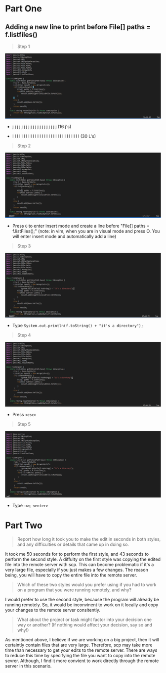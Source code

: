 # Part One

## Adding a new line to print before File[] paths = f.listfiles()

> Step 1

![Image](step1.png)

- j j j j j j j j j j j j j j j j j j j j (16 j's)

- l l l l l l l l l l l l l l l l l l l l l l l l l l l l l l (30 L's)

> Step 2

![Image](step2.png)

- Press `O` to enter insert mode and create a line before "File[] paths = f.listFiles();" (note: in vim, when you are in visual mode and press O. You will enter insert mode and automatically add a line)

> Step 3

![Image](step3.png)

- Type `System.out.println(f.toString() + "it's a directory");`

> Step 4

![Image](step4.png)

- Press `<esc>`

> Step 5

![Image](step5.png)

- Type `:wq <enter>`

# Part Two

> Report how long it took you to make the edit in seconds in both styles, and any difficulties or details that came up in doing so.

It took me 50 seconds for to perform the first style, and 43 seconds to perform the second style. A diffulty on the first style was copying the edited file into the remote server with scp. This can become problematic if it's a very large file, especially if you just makes a few changes. The reason being, you will have to copy the entire file into the remote server.


> Which of these two styles would you prefer using if you had to work on a program that you were running remotely, and why?

I would prefer to use the second style, because the program will already be running remotely. So, it would be inconvinent to work on it locally and copy your changes to the remote server consitently. 

> What about the project or task might factor into your decision one way or another? (If nothing would affect your decision, say so and why!)

As mentioned above, I believe if we are working on a big project, then it will certaintly contain files that are very large. Therefore, scp may take more time than necessary to get your edits to the remote server. There are ways to reduce this time by specifying the file you want to copy into the remote sevrer. Although, I find it more convient to work directly through the remote server in this scenario.